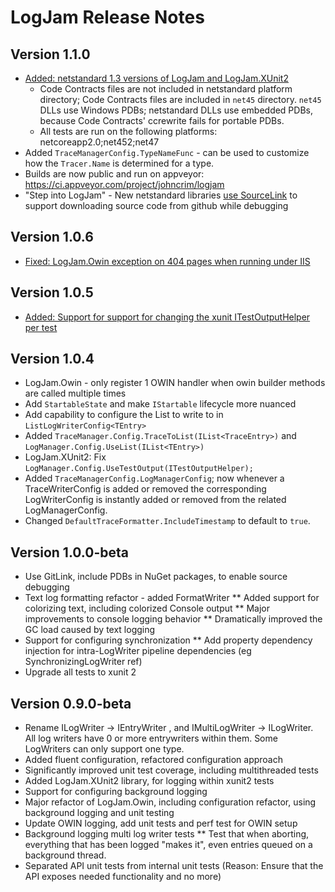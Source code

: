 ﻿# LogJam Release Notes

## Version 1.1.0
* [Added: netstandard 1.3 versions of LogJam and LogJam.XUnit2](https://github.com/logjam2/logjam/issues/21)
  * Code Contracts files are not included in netstandard platform directory; Code Contracts files are included in `net45` directory. `net45` DLLs use Windows PDBs; netstandard DLLs use embedded PDBs, because Code Contracts' ccrewrite fails for portable PDBs.
  * All tests are run on the following platforms: netcoreapp2.0;net452;net47
* Added `TraceManagerConfig.TypeNameFunc` - can be used to customize how the `Tracer.Name` is determined for a type.
* Builds are now public and run on appveyor: https://ci.appveyor.com/project/johncrim/logjam
* "Step into LogJam" - New netstandard libraries [use SourceLink](https://github.com/ctaggart/SourceLink) to support downloading source code from github while debugging

## Version 1.0.6
* [Fixed: LogJam.Owin exception on 404 pages when running under IIS](https://github.com/logjam2/logjam/issues/22)

## Version 1.0.5
* [Added: Support for support for changing the xunit ITestOutputHelper per test](https://github.com/logjam2/logjam/issues/17)

## Version 1.0.4
* LogJam.Owin - only register 1 OWIN handler when owin builder methods are called multiple times
* Add `StartableState` and make `IStartable` lifecycle more nuanced
* Add capability to configure the List to write to in `ListLogWriterConfig<TEntry>`
* Added `TraceManager.Config.TraceToList(IList<TraceEntry>)` and `LogManager.Config.UseList(IList<TEntry>)`
* LogJam.XUnit2: Fix `LogManager.Config.UseTestOutput(ITestOutputHelper);`
* Added `TraceManagerConfig.LogManagerConfig`; now whenever a TraceWriterConfig is added or removed the corresponding LogWriterConfig is instantly added or removed from the related LogManagerConfig.
* Changed `DefaultTraceFormatter.IncludeTimestamp` to default to `true`.
  

## Version 1.0.0-beta
* Use GitLink, include PDBs in NuGet packages, to enable source debugging
* Text log formatting refactor - added FormatWriter
** Added support for colorizing text, including colorized Console output
** Major improvements to console logging behavior
** Dramatically improved the GC load caused by text logging
* Support for configuring synchronization
** Add property dependency injection for intra-LogWriter pipeline dependencies (eg SynchronizingLogWriter ref)
* Upgrade all tests to xunit 2

## Version 0.9.0-beta
* Rename ILogWriter<tentry>
	-> IEntryWriter<tentry>
		, and IMultiLogWriter -> ILogWriter. All log writers have 0 or more entrywriters within them. Some LogWriters can only support one type.
* Added fluent configuration, refactored configuration approach
* Significantly improved unit test coverage, including multithreaded tests
* Added LogJam.XUnit2 library, for logging within xunit2 tests
* Support for configuring background logging
* Major refactor of LogJam.Owin, including configuration refactor, using background logging and unit testing
* Update OWIN logging, add unit tests and perf test for OWIN setup
* Background logging multi log writer tests
** Test that when aborting, everything that has been logged "makes it", even entries queued on a background thread.
* Separated API unit tests from internal unit tests
(Reason: Ensure that the API exposes needed functionality and no more)
